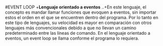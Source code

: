 #EVENT LOOP 
+**Lenguaje orientado a eventos**
..+En este lenguaje, el concepto es mandar llamar funciones que evoquen a eventos, sin importar estos el orden en el que se encuentren dentro del programa. Por lo tanto en este tipo de lenguajes, su velocidad es mayor en comparación con otros lenguajes más convencionales debido a que no llevan un camino predeterminado entre las líneas de comando. En el lenguaje orientado a eventos, un event loop se llama conforme el programa lo requiera. 
